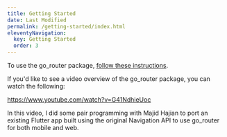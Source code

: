 ```yaml
---
title: Getting Started
date: Last Modified 
permalink: /getting-started/index.html
eleventyNavigation:
  key: Getting Started
  order: 3
---
```

To use the go_router package, [follow these
instructions](https://pub.dev/packages/go_router/install).

If you'd like to see a video overview of the go_router package, you can watch
the following:

https://www.youtube.com/watch?v=G41NdhieUoc

In this video, I did some pair programming with Majid Hajian to port an existing
Flutter app built using the original Navigation API to use go_router for both
mobile and web.
